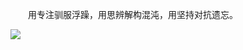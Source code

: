 　　用专注驯服浮躁，用思辨解构混沌，用坚持对抗遗忘。

<img src="https://images.unsplash.com/photo-1747997421995-5ff402818f31">
